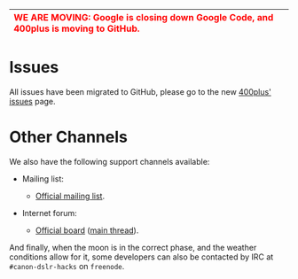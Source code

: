 |<font color='red'><b>WE ARE MOVING</b>: Google is closing down Google Code, and 400plus is moving to GitHub.</font>|
|:------------------------------------------------------------------------------------------------------------------|

# Issues #

All issues have been migrated to GitHub, please go to the new [400plus' issues](https://github.com/400plus/400plus/issues) page.

# Other Channels #

We also have the following support channels available:

  * Mailing list:
    * [Official mailing list](http://groups.google.com/group/400plus).

  * Internet forum:
    * [Official board](http://chdk.setepontos.com/index.php?board=33.0) ([main thread](http://chdk.setepontos.com/index.php?topic=3290.0)).

And finally, when the moon is in the correct phase, and the weather conditions allow for it, some developers can also be contacted by IRC at `#canon-dslr-hacks` on `freenode`.
